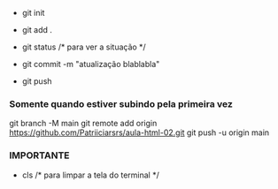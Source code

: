 * git init
* git add .
* git status /* para ver a situação */

* git commit -m "atualização blablabla"

* git push

### Somente quando estiver subindo pela primeira vez ###

git branch -M main
git remote add origin https://github.com/Patriiciarsrs/aula-html-02.git
git push -u origin main


### IMPORTANTE
* cls  /* para limpar a tela do terminal */